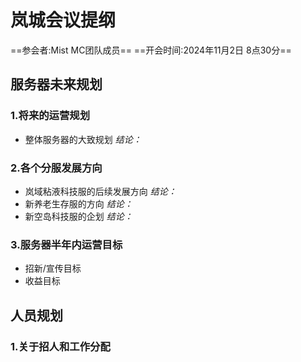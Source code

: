 # **岚城会议提纲**
 ==参会者:Mist MC团队成员==
 ==开会时间:2024年11月2日 8点30分==
 ##  服务器未来规划
### 1.将来的运营规划
- 整体服务器的大致规划
*结论：*
### 2.各个分服发展方向
- 岚域粘液科技服的后续发展方向
*结论：*
- 新养老生存服的方向
 *结论：*
- 新空岛科技服的企划
*结论：*
### 3.服务器半年内运营目标
- 招新/宣传目标
- 收益目标
## 人员规划
### 1.关于招人和工作分配






<!--stackedit_data:
eyJoaXN0b3J5IjpbLTUxOTQyNDM5NF19
-->